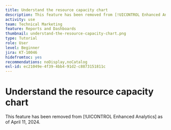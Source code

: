 ```yaml
---
title: Understand the resource capacity chart
description: This feature has been removed from [!UICONTROL Enhanced Analytics] as of April 11, 2024.
activity: use
team: Technical Marketing
feature: Reports and Dashboards
thumbnail: understand-the-resource-capacity-chart.png
type: Tutorial
role: User
level: Beginner
jira: KT-10046
hidefromtoc: yes
recommendations: noDisplay,noCatalog
exl-id: ec21049e-4f39-4bb4-91d2-c8873151811c
---
```

# Understand the resource capacity chart

This feature has been removed from [!UICONTROL Enhanced Analytics] as of April 11, 2024.

